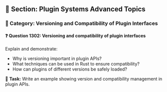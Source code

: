 ## 📘 Section: Plugin Systems Advanced Topics  
### 🔹 Category: Versioning and Compatibility of Plugin Interfaces  
#### ❓ Question 1302: Versioning and compatibility of plugin interfaces

Explain and demonstrate:

- Why is versioning important in plugin APIs?
- What techniques can be used in Rust to ensure compatibility?
- How can plugins of different versions be safely loaded?

🔧 **Task:** Write an example showing version and compatibility management in plugin APIs.

